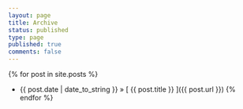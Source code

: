 ```yaml
---
layout: page
title: Archive
status: published
type: page
published: true
comments: false
---
```


{% for post in site.posts %}
  * {{ post.date | date_to_string }} &raquo; [ {{ post.title }} ]({{ post.url }})
{% endfor %}
